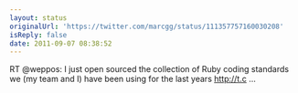 ```yaml
---
layout: status
originalUrl: 'https://twitter.com/marcgg/status/111357757160030208'
isReply: false
date: 2011-09-07 08:38:52
---
```


RT @weppos: I just open sourced the collection of Ruby coding standards we (my team and I) have been using for the last years http://t.c ...
